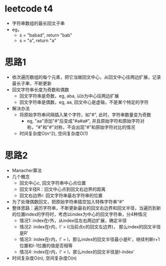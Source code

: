 # leetcode t4
- 字符串数组的最长回文子串
- eg， 
    - s = "babad", return "bab"
    - s = "a", return "a"
        
# 思路1
- 依次遍历数组的每个元素，把它当做回文中心，从回文中心往两边扩展，记录最长子串，不断更新
- 回文字符串长度为奇数和偶数
    - 回文字符串是奇数，eg, aba, 以b为中心往两边扩展
    - 回文字符串是偶数，eg, aa, 回文中心是虚轴，不是某个特定的字符
- 解决办法
    - 将原始字符串间隔插入某个字符，如"#", 此时，字符串数量变为奇数
        - eg, "aa"添加"#"后变成"#a#a#", 并且原始字符和原始字符对称，"#"和"#"对称，不会出现"#"和原始字符对比的情况
  - 时间复杂度O(n^2), 空间复杂度O(1)

# 思路2
- Manacher算法
- 几个概念
    - 回文中心c, 回文字符串中心点位置
    - 回文半径R：回文中心点到回文右边界的距离
    - 回文右边界r: 回文字符串最右字符串的位置
- 为了处理偶数回文，把原始字符串插空加入特殊字符串"#"
- 整体思路：遍历字符串，不断更新最右的回文右边界和回文半径，当遍历到新的位置index的字符时，考虑以index为中心的回文字符串，分4种情况        
    - 情况1: index在r外，从index往左右两边扩展，确定半径
    - 情况2: index在r内，l' > l(当前点c的回文左边界)， 那么index的回文半径是R'
    - 情况3: index在r内，l' = l，那么index的回文半径最小是R'，继续判断r+1位置和l-1位置的值是否相等
    - 情况4: index在r内，l' < l，那么index的回文半径是l-index'
- 时间复杂度O(n), 空间复杂度O(n)
